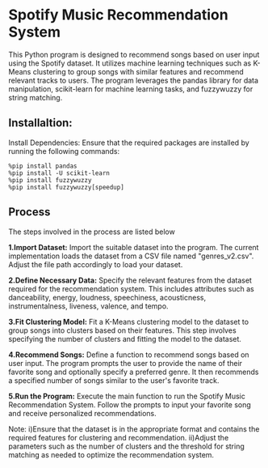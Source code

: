 # Spotify Music Recommendation System


  This Python program is designed to recommend songs based on user input using the Spotify dataset. It utilizes machine learning techniques such as K-Means clustering to group songs with similar features and recommend relevant tracks to users. The program leverages the pandas library for data manipulation, scikit-learn for machine learning tasks, and fuzzywuzzy for string matching.

## Installaltion:
Install Dependencies: Ensure that the required packages are installed by running the following commands:
```
%pip install pandas
%pip install -U scikit-learn
%pip install fuzzywuzzy
%pip install fuzzywuzzy[speedup]
```
## Process
The steps involved in the process are listed below

  **1.Import Dataset:** Import the suitable dataset into the program. The current implementation loads the dataset from a CSV file named "genres_v2.csv". Adjust the file path accordingly to load your dataset.
  
  **2.Define Necessary Data:** Specify the relevant features from the dataset required for the recommendation system. This includes attributes such as danceability, energy, loudness, speechiness, acousticness, instrumentalness, liveness, valence, and tempo.
  
  **3.Fit Clustering Model:** Fit a K-Means clustering model to the dataset to group songs into clusters based on their features. This step involves specifying the number of clusters and fitting the model to the dataset.
  
  **4.Recommend Songs:** Define a function to recommend songs based on user input. The program prompts the user to provide the name of their favorite song and optionally specify a preferred genre. It then recommends a specified number of songs similar to the user's favorite track.
  
  **5.Run the Program:** Execute the main function to run the Spotify Music Recommendation System. Follow the prompts to input your favorite song and receive personalized recommendations.
  

Note:
  i)Ensure that the dataset is in the appropriate format and contains the required features for clustering and recommendation.
  ii)Adjust the parameters such as the number of clusters and the threshold for string matching as needed to optimize the recommendation system.
